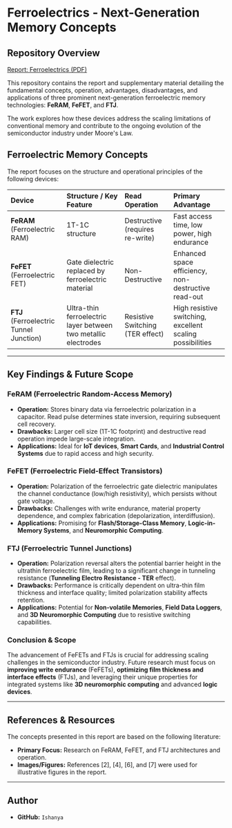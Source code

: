 # Ferroelectrics - Next-Generation Memory Concepts

##  Repository Overview

[Report: Ferroelectrics (PDF)](https://github.com/ishanyaa/Ferroelectrics/blob/main/FerroElectrics_Report_Ishanya.pdf)


This repository contains the report and supplementary material detailing the fundamental concepts, operation, advantages, disadvantages, and applications of three prominent next-generation ferroelectric memory technologies: **FeRAM**, **FeFET**, and **FTJ**.

The work explores how these devices address the scaling limitations of conventional memory and contribute to the ongoing evolution of the semiconductor industry under Moore's Law.

##  Ferroelectric Memory Concepts

The report focuses on the structure and operational principles of the following devices:

| Device | Structure / Key Feature | Read Operation | Primary Advantage |
| :--- | :--- | :--- | :--- |
| **FeRAM** (Ferroelectric RAM) | 1T-1C structure | Destructive (requires re-write) | Fast access time, low power, high endurance |
| **FeFET** (Ferroelectric FET) | Gate dielectric replaced by ferroelectric material | Non-Destructive | Enhanced space efficiency, non-destructive read-out |
| **FTJ** (Ferroelectric Tunnel Junction) | Ultra-thin ferroelectric layer between two metallic electrodes | Resistive Switching (TER effect) | High resistive switching, excellent scaling possibilities |

---

##  Key Findings & Future Scope

### FeRAM (Ferroelectric Random-Access Memory)

* **Operation:** Stores binary data via ferroelectric polarization in a capacitor. Read pulse determines state inversion, requiring subsequent cell recovery.
* **Drawbacks:** Larger cell size (1T-1C footprint) and destructive read operation impede large-scale integration.
* **Applications:** Ideal for **IoT devices**, **Smart Cards**, and **Industrial Control Systems** due to rapid access and high security.

### FeFET (Ferroelectric Field-Effect Transistors)

* **Operation:** Polarization of the ferroelectric gate dielectric manipulates the channel conductance (low/high resistivity), which persists without gate voltage.
* **Drawbacks:** Challenges with write endurance, material property dependence, and complex fabrication (depolarization, interdiffusion).
* **Applications:** Promising for **Flash/Storage-Class Memory**, **Logic-in-Memory Systems**, and **Neuromorphic Computing**.

### FTJ (Ferroelectric Tunnel Junctions)

* **Operation:** Polarization reversal alters the potential barrier height in the ultrathin ferroelectric film, leading to a significant change in tunneling resistance (**Tunneling Electro Resistance - TER** effect).
* **Drawbacks:** Performance is critically dependent on ultra-thin film thickness and interface quality; limited polarization stability affects retention.
* **Applications:** Potential for **Non-volatile Memories**, **Field Data Loggers**, and **3D Neuromorphic Computing** due to resistive switching capabilities.

### Conclusion & Scope

The advancement of FeFETs and FTJs is crucial for addressing scaling challenges in the semiconductor industry. Future research must focus on **improving write endurance** (FeFETs), **optimizing film thickness and interface effects** (FTJs), and leveraging their unique properties for integrated systems like **3D neuromorphic computing** and advanced **logic devices**.

---

##  References & Resources

The concepts presented in this report are based on the following literature:

* **Primary Focus:** Research on FeRAM, FeFET, and FTJ architectures and operation.
* **Images/Figures:** References [2], [4], [6], and [7] were used for illustrative figures in the report.

---

##  Author

* **GitHub:** `Ishanya`
